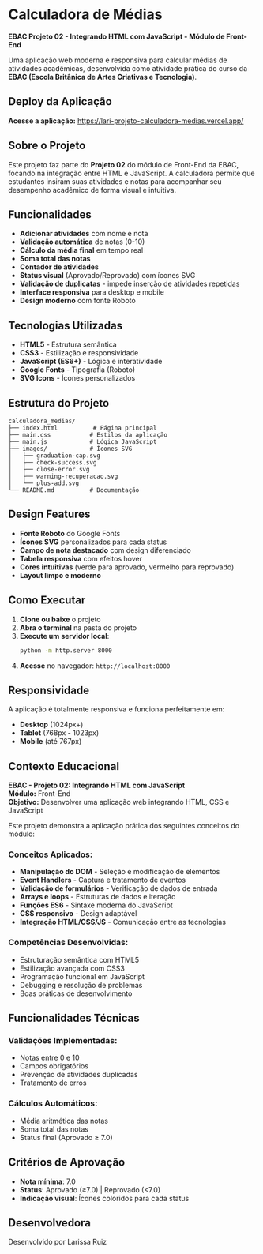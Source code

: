 # Calculadora de Médias

**EBAC Projeto 02 - Integrando HTML com JavaScript - Módulo de Front-End**

Uma aplicação web moderna e responsiva para calcular médias de atividades acadêmicas, desenvolvida como atividade prática do curso da **EBAC (Escola Britânica de Artes Criativas e Tecnologia)**.

## Deploy da Aplicação

**Acesse a aplicação:** https://lari-projeto-calculadora-medias.vercel.app/

## Sobre o Projeto

Este projeto faz parte do **Projeto 02** do módulo de Front-End da EBAC, focando na integração entre HTML e JavaScript. A calculadora permite que estudantes insiram suas atividades e notas para acompanhar seu desempenho acadêmico de forma visual e intuitiva.

## Funcionalidades

- **Adicionar atividades** com nome e nota
- **Validação automática** de notas (0-10)
- **Cálculo da média final** em tempo real
- **Soma total das notas**
- **Contador de atividades**
- **Status visual** (Aprovado/Reprovado) com ícones SVG
- **Validação de duplicatas** - impede inserção de atividades repetidas
- **Interface responsiva** para desktop e mobile
- **Design moderno** com fonte Roboto

## Tecnologias Utilizadas

- **HTML5** - Estrutura semântica
- **CSS3** - Estilização e responsividade
- **JavaScript (ES6+)** - Lógica e interatividade
- **Google Fonts** - Tipografia (Roboto)
- **SVG Icons** - Ícones personalizados

## Estrutura do Projeto

```
calculadora_medias/
├── index.html          # Página principal
├── main.css           # Estilos da aplicação
├── main.js            # Lógica JavaScript
├── images/            # Ícones SVG
│   ├── graduation-cap.svg
│   ├── check-success.svg
│   ├── close-error.svg
│   ├── warning-recuperacao.svg
│   └── plus-add.svg
└── README.md          # Documentação
```

## Design Features

- **Fonte Roboto** do Google Fonts
- **Ícones SVG** personalizados para cada status
- **Campo de nota destacado** com design diferenciado
- **Tabela responsiva** com efeitos hover
- **Cores intuitivas** (verde para aprovado, vermelho para reprovado)
- **Layout limpo e moderno**

## Como Executar

1. **Clone ou baixe** o projeto
2. **Abra o terminal** na pasta do projeto
3. **Execute um servidor local**:
   ```bash
   python -m http.server 8000
   ```
4. **Acesse** no navegador: `http://localhost:8000`

## Responsividade

A aplicação é totalmente responsiva e funciona perfeitamente em:
- **Desktop** (1024px+)
- **Tablet** (768px - 1023px)
- **Mobile** (até 767px)

## Contexto Educacional

**EBAC - Projeto 02: Integrando HTML com JavaScript**  
**Módulo:** Front-End  
**Objetivo:** Desenvolver uma aplicação web integrando HTML, CSS e JavaScript

Este projeto demonstra a aplicação prática dos seguintes conceitos do módulo:

### Conceitos Aplicados:
- **Manipulação do DOM** - Seleção e modificação de elementos
- **Event Handlers** - Captura e tratamento de eventos
- **Validação de formulários** - Verificação de dados de entrada
- **Arrays e loops** - Estruturas de dados e iteração
- **Funções ES6** - Sintaxe moderna do JavaScript
- **CSS responsivo** - Design adaptável
- **Integração HTML/CSS/JS** - Comunicação entre as tecnologias

### Competências Desenvolvidas:
- Estruturação semântica com HTML5
- Estilização avançada com CSS3
- Programação funcional em JavaScript
- Debugging e resolução de problemas
- Boas práticas de desenvolvimento

## Funcionalidades Técnicas

### Validações Implementadas:
- Notas entre 0 e 10
- Campos obrigatórios
- Prevenção de atividades duplicadas
- Tratamento de erros

### Cálculos Automáticos:
- Média aritmética das notas
- Soma total das notas
- Status final (Aprovado ≥ 7.0)

## Critérios de Aprovação

- **Nota mínima**: 7.0
- **Status**: Aprovado (≥7.0) | Reprovado (<7.0)
- **Indicação visual**: Ícones coloridos para cada status

##  Desenvolvedora
Desenvolvido por Larissa Ruiz
